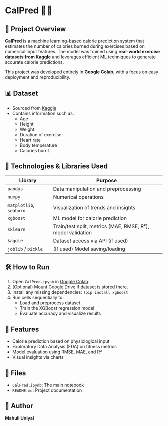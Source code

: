# CalPred 🧮🔥

## 📌 Project Overview
**CalPred** is a machine learning-based calorie prediction system that estimates the number of calories burned during exercises based on numerical input features. The model was trained using **real-world exercise datasets from Kaggle** and leverages efficient ML techniques to generate accurate calorie predictions.

This project was developed entirely in **Google Colab**, with a focus on easy deployment and reproducibility.

## 📊 Dataset
- Sourced from [Kaggle](https://www.kaggle.com/)
- Contains information such as:
  - Age
  - Height
  - Weight
  - Duration of exercise
  - Heart rate
  - Body temperature
  - Calories burnt

## 🧰 Technologies & Libraries Used
| Library | Purpose |
|--------|---------|
| `pandas` | Data manipulation and preprocessing |
| `numpy` | Numerical operations |
| `matplotlib`, `seaborn` | Visualization of trends and insights |
| `xgboost` | ML model for calorie prediction |
| `sklearn` | Train/test split, metrics (MAE, RMSE, R²), model validation |
| `kaggle` | Dataset access via API (if used) |
| `joblib` / `pickle` | (If used) Model saving/loading |

## 🛠 How to Run
1. Open `CalPred.ipynb` in [Google Colab](https://colab.research.google.com/).
2. (Optional) Mount Google Drive if dataset is stored there.
3. Install any missing dependencies:
   `!pip install xgboost`
4. Run cells sequentially to:
   - Load and preprocess dataset
   - Train the XGBoost regression model
   - Evaluate accuracy and visualize results

## 🎯 Features
- Calorie prediction based on physiological input
- Exploratory Data Analysis (EDA) on fitness metrics
- Model evaluation using RMSE, MAE, and R²
- Visual insights via charts

## 📂 Files
- `CalPred.ipynb`: The main notebook
- `README.md`: Project documentation

## 🙋 Author
**Mahuli Uniyal**


